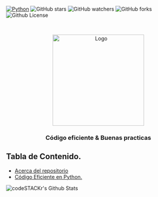 <!-- SECCION DE INSGINIAS -->

[![Python](https://img.shields.io/badge/-Python-black?style=flat&logo=python&link=https://github.com/hritik5102)](https://github.com/hritik5102) 
![GitHub stars](https://img.shields.io/github/stars/Chilangdon20/Codigo-Eficiente-Python?color=blueviolet)
![GitHub watchers](https://img.shields.io/github/watchers/Chilangdon20/Codigo-Eficiente-Python?color=important&logoColor=important)
![GitHub forks](https://img.shields.io/github/forks/Chilangdon20/Codigo-Eficiente-Python?color=success)
![Github License](https://img.shields.io/badge/Unlicence-red)


<!-- PORTADA Y ENCABEZADO -->


<br />
<p align="center">
  <a href="https://github.com/othneildrew/Best-README-Template">
    <img src="https://raw.githubusercontent.com/Chilangdon20/IMAGENES/master/ImagenesPython/LogoRepo.gif?token=AOSXAED76EOZUEGQOPHUFBK7HGPLW" alt="Logo" width="250" height="250">
  </a>

  <h3 align="center">Código eficiente & Buenas practicas</h3>


<!-- TABLA DE CONTENDIO -->
## Tabla de Contenido.


* [Acerca del repositorio](#about-the-project)
* [Código Eficiente en Python.](https://github.com/Chilangdon20/Codigo-Eficiente-Python/tree/master/C%C3%B3digo%20Eiciente)


    
<img align="left" alt="codeSTACKr's Github Stats" src="https://github-readme-stats.codestackr.vercel.app/api?username=Chilangdon20&cshow_icons=true&hide_border=true" />
